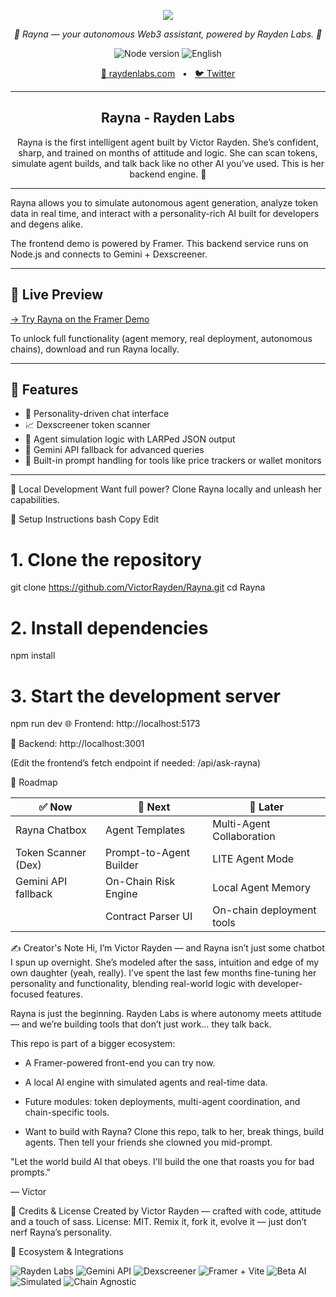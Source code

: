 <p align="center">
  <img src="https://raydenlabs.com/banner.png"/>
</p>
<p align="center">
  <em>🤖 Rayna — your autonomous Web3 assistant, powered by Rayden Labs. 🤖</em>
</p>
<p align="center">
    <img alt="Node version" src="https://img.shields.io/static/v1?label=node&message=%20%3E=16.0.0&logo=node.js&color=2334D058" />
    <img src="https://img.shields.io/badge/lang-English-blue.svg" alt="English">
</p>

<p align="center">
<a href="https://raydenlabs.com">🔗 raydenlabs.com</a>
<span>&nbsp;&nbsp;•&nbsp;&nbsp;</span>
<a href="https://twitter.com/VictorRayden">🐦 Twitter</a>
</p>

---

<h2 align="center">
Rayna - Rayden Labs
</h2>

<p align="center">
Rayna is the first intelligent agent built by Victor Rayden. She’s confident, sharp, and trained on months of attitude and logic. She can scan tokens, simulate agent builds, and talk back like no other AI you’ve used. This is her backend engine. 🧠
</p>

---

Rayna allows you to simulate autonomous agent generation, analyze token data in real time, and interact with a personality-rich AI built for developers and degens alike.

The frontend demo is powered by Framer. This backend service runs on Node.js and connects to Gemini + Dexscreener.

---

## 🎯 Live Preview

[→ Try Rayna on the Framer Demo](https://raydenlabs.com)

To unlock full functionality (agent memory, real deployment, autonomous chains), download and run Rayna locally.

---

## 🧠 Features

- 💬 Personality-driven chat interface
- 📈 Dexscreener token scanner
- 🤖 Agent simulation logic with LARPed JSON output
- 🧠 Gemini API fallback for advanced queries
- 🧪 Built-in prompt handling for tools like price trackers or wallet monitors

---



🧰 Local Development
Want full power? Clone Rayna locally and unleash her capabilities.

🔧 Setup Instructions
bash
Copy
Edit
# 1. Clone the repository
git clone https://github.com/VictorRayden/Rayna.git
cd Rayna

# 2. Install dependencies
npm install

# 3. Start the development server
npm run dev
🌐 Frontend: http://localhost:5173

🧠 Backend: http://localhost:3001

(Edit the frontend’s fetch endpoint if needed: /api/ask-rayna)

🧪 Roadmap

| ✅ Now               | 🔄 Next                 | 🚀 Later                  |
| ------------------- | ----------------------- | ------------------------- |
| Rayna Chatbox       | Agent Templates         | Multi-Agent Collaboration |
| Token Scanner (Dex) | Prompt-to-Agent Builder | LITE Agent Mode           |
| Gemini API fallback | On-Chain Risk Engine    | Local Agent Memory        |
|                     | Contract Parser UI      | On-chain deployment tools |

✍️ Creator's Note
Hi, I’m Victor Rayden — and Rayna isn’t just some chatbot I spun up overnight. She’s modeled after the sass, intuition and edge of my own daughter (yeah, really). I’ve spent the last few months fine-tuning her personality and functionality, blending real-world logic with developer-focused features.

Rayna is just the beginning.
Rayden Labs is where autonomy meets attitude — and we’re building tools that don’t just work… they talk back.

This repo is part of a bigger ecosystem:

- A Framer-powered front-end you can try now.

- A local AI engine with simulated agents and real-time data.

- Future modules: token deployments, multi-agent coordination, and chain-specific tools.

- Want to build with Rayna? Clone this repo, talk to her, break things, build agents. Then tell your friends she clowned you mid-prompt.

"Let the world build AI that obeys. I'll build the one that roasts you for bad prompts."

— Victor

🙏 Credits & License
Created by Victor Rayden — crafted with code, attitude and a touch of sass.
License: MIT. Remix it, fork it, evolve it — just don’t nerf Rayna’s personality.

🧿 Ecosystem & Integrations
<p align="left"> <img src="https://img.shields.io/badge/Backed%20by-Rayden%20Labs-%23130FF5" alt="Rayden Labs"/> <img src="https://img.shields.io/badge/Powered%20by-Gemini%20API-red" alt="Gemini API"/> <img src="https://img.shields.io/badge/Realtime%20Data-Dexscreener-00C2FF" alt="Dexscreener"/> <img src="https://img.shields.io/badge/Frontend-Framer%20+%20Vite-orange" alt="Framer + Vite"/> <img src="https://img.shields.io/badge/Autonomous%20AI-Beta-green" alt="Beta AI"/> <img src="https://img.shields.io/badge/Agent%20Runtime-Simulation%20Only-yellow" alt="Simulated"/> <img src="https://img.shields.io/badge/Chain-Agnostic-grey" alt="Chain Agnostic"/> </p>